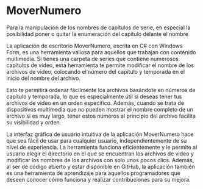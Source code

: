 # MoverNumero
Para la manipulación de los nombres de capítulos de serie, en especial la posibilidad poner o quitar la enumeración del capitulo delante el nombre 


La aplicación de escritorio MoverNumero, escrita en C# con Windows Form, es una herramienta valiosa para aquellos que trabajan con contenido multimedia. Si tienes una carpeta de series que contiene numerosos capítulos de video, esta herramienta te permite modificar el nombre de los archivos de video, colocando el número del capítulo y temporada en el inicio del nombre del archivo.

Esto te permitirá ordenar fácilmente los archivos basándote en números de capítulo y temporada, lo que es especialmente útil si deseas tener tus archivos de video en un orden específico. Además, cuando se trata de dispositivos multimedia que no pueden mostrar el nombre completo de un archivo si es muy largo, tener estos números al principio del archivo facilita su visibilidad y orden.

La interfaz gráfica de usuario intuitiva de la aplicación MoverNumero hace que sea fácil de usar para cualquier usuario, independientemente de su nivel de experiencia. La herramienta funciona eficientemente y le permite al usuario elegir el directorio en el que se encuentran los archivos de video y modificar los nombres de los archivos con solo unos pocos clics. Además, al ser de código abierto y estar disponible en GitHub, la aplicación también es una herramienta de aprendizaje para aquellos programadores que deseen conocer cómo funciona y realizar contribuciones para su mejora.

